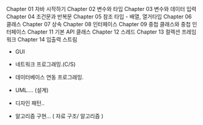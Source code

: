 

Chapter 01 자바 시작하기
Chapter 02 변수와 타입
Chapter 03 변수와 데이터 입력
Chapter 04 조건문과 반복문
Chapter 05 참조 타입 - 배열, 열거타입
Chapter 06 클래스
Chapter 07 상속
Chapter 08 인터페이스
Chapter 09 중첩 클래스와 중첩 인터페이스
Chapter 11 기본 API 클래스
Chapter 12 스레드
Chapter 13 컬렉션 프레임워크
Chapter 14 입출력 스트림

- GUI 
- 네트워크 프로그래밍.(C/S)
- 데이터베이스 연동 프로그래밍.
- UML.... (설계)

- 디자인 패턴..
- 알고리즘 구현... ( 자료 구조/ 알고리즘 )














